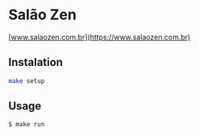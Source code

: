# Salão Zen
[www.salaozen.com.br](https://www.salaozen.com.br)

## Instalation
```sh
make setup
```
## Usage
```
$ make run
```